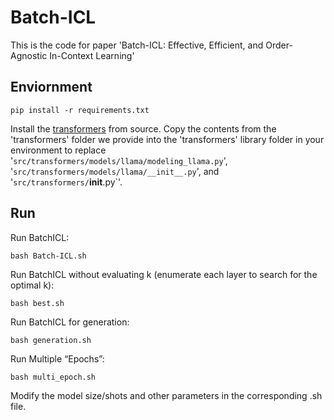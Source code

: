 # Batch-ICL

This is the code for paper 'Batch-ICL: Effective, Efficient, and Order-Agnostic In-Context Learning'

## Enviornment

```
pip install -r requirements.txt
```

Install the [transformers](https://github.com/huggingface/transformers/tree/v4.35.0) from source. Copy the contents from the 'transformers' folder we provide into the 'transformers' library folder in your environment to replace '`src/transformers/models/llama/modeling_llama.py`', '`src/transformers/models/llama/__init__.py`', and '`src/transformers/`__init__.py`'.

## Run

Run BatchICL:

```
bash Batch-ICL.sh
```

Run BatchICL without evaluating k (enumerate each layer to search for the optimal k):

```
bash best.sh
```

Run BatchICL for generation:

```
bash generation.sh
```

Run Multiple “Epochs”:

```
bash multi_epoch.sh
```



Modify the model size/shots and other parameters in the corresponding .sh file.

